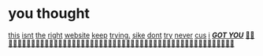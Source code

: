 # you thought
[this](ofri52.gihub.io) [isnt](ofri52.gihub.io) [the](ofri52.gihub.io) [right](ofri52.gihub.io) [website](oz52.github.io)
[keep](ofri52.gihub.io) [trying.](ofri52.gihub.io) [sike](ofri52.gihub.io) [dont](ofri52.gihub.io) [try](ofri52.gihub.io) [never](ofri52.gihub.io) [cus](ofri52.gihub.io) [i](ofri52.gihub.io) [***GOT YOU***](ofri52.github.io)
[🤣🤣🤣🤣🤣🤣🤣🤣🤣🤣🤣🤣🤣🤣🤣🤣🤣🤣🤣🤣🤣🤣🤣🤣🤣🤣🤣🤣🤣🤣🤣🤣🤣🤣🤣🤣🤣🤣🤣🤣🤣🤣🤣🤣🤣🤣🤣🤣🤣🤣🤣🤣
](ofri52.gitub.io)
